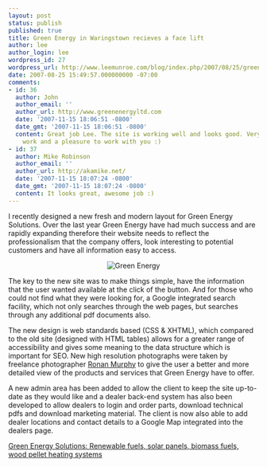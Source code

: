 ```yaml
---
layout: post
status: publish
published: true
title: Green Energy in Waringstown recieves a face lift
author: lee
author_login: lee
wordpress_id: 27
wordpress_url: http://www.leemunroe.com/blog/index.php/2007/08/25/green-energy-recieves-a-face-lift/
date: 2007-08-25 15:49:57.000000000 -07:00
comments:
- id: 36
  author: John
  author_email: ''
  author_url: http://www.greenenergyltd.com
  date: '2007-11-15 18:06:51 -0800'
  date_gmt: '2007-11-15 18:06:51 -0800'
  content: Great job Lee. The site is working well and looks good. Very professional
    work and a pleasure to work with you :)
- id: 37
  author: Mike Robinson
  author_email: ''
  author_url: http://akamike.net/
  date: '2007-11-15 18:07:24 -0800'
  date_gmt: '2007-11-15 18:07:24 -0800'
  content: It looks great, awesome job :)
---
```

I recently designed a new fresh and modern layout for Green Energy Solutions. Over the last year Green Energy have had much success and are rapidly expanding therefore their website needs to reflect the professionalism that the company offers, look interesting to potential customers and have all information easy to access.
<p class="blogimg" align="center"><img src="http://www.leemunroe.com/wp-content/uploads/2007/11/greennew.jpg" alt="Green Energy" /></p>
The key to the new site was to make things simple, have the information that the user wanted available at the click of the button. And for those who could not find what they were looking for, a Google integrated search facility, which not only searches through the web pages, but searches through any additional pdf documents also.

The new design is web standards based (CSS &amp; XHTML), which compared to the old site (designed with HTML tables) allows for a greater range of accessibility and gives some meaning to the data structure which is important for SEO. New high resolution photographs were taken by freelance photographer <a href="http://www.numeronineo.com/">Ronan Murphy</a> to give the user a better and more detailed view of the products and services that Green Energy have to offer.

A new admin area has been added to allow the client to keep the site up-to-date as they would like and a dealer back-end system has also been developed to allow dealers to login and order parts, download technical pdfs and download marketing material. The client is now also able to add dealer locations and contact details to a Google Map integrated into the dealers page.

<a href="http://www.greenenergyltd.com/">Green Energy Solutions: Renewable fuels, solar panels, biomass fuels, wood pellet heating systems</a>
